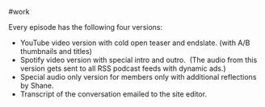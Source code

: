 
#work 

Every episode has the following four versions:

- YouTube video version with cold open teaser and endslate. (with A/B thumbnails and titles)
- Spotify video version with special intro and outro.  (The audio from this version gets sent to all RSS podcast feeds with dynamic ads.)
- Special audio only version for members only with additional reflections by Shane. 
- Transcript of the conversation emailed to the site editor.